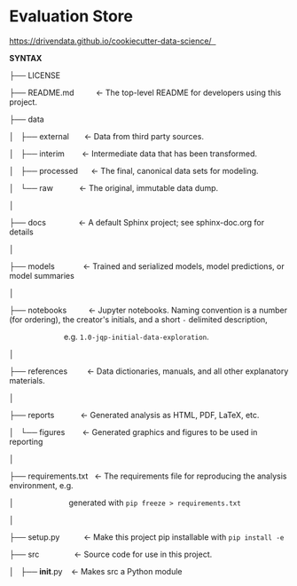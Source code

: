 # Evaluation Store

https://drivendata.github.io/cookiecutter-data-science/  

**SYNTAX**  

├── LICENSE  

├── README.md          <- The top-level README for developers using this project.  

├── data  

│   ├── external       <- Data from third party sources.  

│   ├── interim        <- Intermediate data that has been transformed.  

│   ├── processed      <- The final, canonical data sets for modeling.  

│   └── raw            <- The original, immutable data dump.  

│  

├── docs               <- A default Sphinx project; see sphinx-doc.org for details  

│  

├── models             <- Trained and serialized models, model predictions, or model summaries  

│  

├── notebooks          <- Jupyter notebooks. Naming convention is a number (for ordering), the creator's initials, and a short `-` delimited description, 

                         e.g. `1.0-jqp-initial-data-exploration`.  

│  

├── references         <- Data dictionaries, manuals, and all other explanatory materials.  

│  

├── reports            <- Generated analysis as HTML, PDF, LaTeX, etc.  

│   └── figures        <- Generated graphics and figures to be used in reporting  

│  

├── requirements.txt   <- The requirements file for reproducing the analysis environment, e.g.  

│                         generated with `pip freeze > requirements.txt`  

│  

├── setup.py           <- Make this project pip installable with `pip install -e`  

├── src                <- Source code for use in this project.  

│   ├── __init__.py    <- Makes src a Python module  
